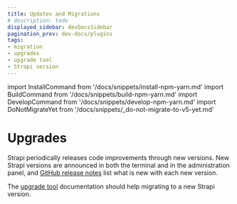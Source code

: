 ```yaml
---
title: Updates and Migrations
# description: todo
displayed_sidebar: devDocsSidebar
pagination_prev: dev-docs/plugins
tags:
- migration
- upgrades
- upgrade tool
- Strapi version 
---
```


import InstallCommand from '/docs/snippets/install-npm-yarn.md'
import BuildCommand from '/docs/snippets/build-npm-yarn.md'
import DevelopCommand from '/docs/snippets/develop-npm-yarn.md'
import DoNotMigrateYet from '/docs/snippets/_do-not-migrate-to-v5-yet.md'

# Upgrades

Strapi periodically releases code improvements through new versions. New Strapi versions are announced in both the terminal and in the administration panel, and [GitHub release notes](https://github.com/strapi/strapi/releases) list what is new with each new version.

The [upgrade tool](/dev-docs/upgrade-tool) documentation should help migrating to a new Strapi version.

<DoNotMigrateYet />

<!-- <CustomDocCardsWrapper>
<CustomDocCard emoji="⟳" title="Updates guide" description="Read a generic update guide. Useful when there is no breaking change." link="/dev-docs/update-version" />
<CustomDocCard emoji="🤖" title="Upgrade tool" description="Learn how to use Strapi's CLI upgrade tool to automatically handle updates & migrations." link="/dev-docs/upgrade-tool" />
<CustomDocCard emoji="⬆️" title="v5.x migration guides" description="Read specific guides to handle breaking changes while migrating from Strapi v5.x to Strapi v5.y." link="/dev-docs/migration-guides" />
<CustomDocCard emoji="⤴️" title="v4 to v5 migration guides" description="Read specific guides to handle breaking changes while migrating from Strapi v4 to Strapi v5." link="/dev-docs/migration/v4-to-v5/introduction" />
</CustomDocCardsWrapper> -->
